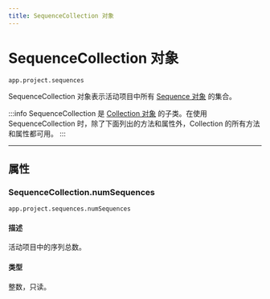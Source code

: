 ```yaml
---
title: SequenceCollection 对象
---
```

# SequenceCollection 对象

`app.project.sequences`

SequenceCollection 对象表示活动项目中所有 [Sequence 对象](../../sequence/sequence) 的集合。

:::info
SequenceCollection 是 [Collection 对象](../collection) 的子类。在使用 SequenceCollection 时，除了下面列出的方法和属性外，Collection 的所有方法和属性都可用。
:::

---

## 属性

### SequenceCollection.numSequences

`app.project.sequences.numSequences`

#### 描述

活动项目中的序列总数。

#### 类型

整数，只读。
